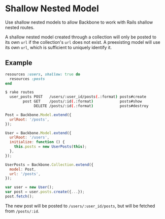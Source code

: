 # Shallow Nested Model
Use shallow nested models to allow Backbone to work with Rails shallow nested routes.

A shallow nested model created through a collection will only be posted to its own `url` if the collection's `url` does not exist.  A preexisting model will use its own `url`, which is sufficient to uniquely identify it.

## Example

```ruby
resources :users, shallow: true do
  resources :posts
end
```

```bash
$ rake routes
  user_posts POST   /users/:user_id/posts(.:format) posts#create
        post GET    /posts/:id(.:format)            posts#show
             DELETE /posts/:id(.:format)            posts#destroy
```

```javascript
Post = Backbone.Model.extend({
  urlRoot: '/posts',
});

User = Backbone.Model.extend({
  urlRoot: '/users',
  initialize: function () {
    this.posts = new UserPosts(this);
  },
});

UserPosts = Backbone.Collection.extend({
  model: Post,
  url: '/posts',
});

var user = new User();
var post = user.posts.create({...});
post.fetch();
```

The new post will be posted to `/users/:user_id/posts`, but will be fetched from `/posts/:id`.

